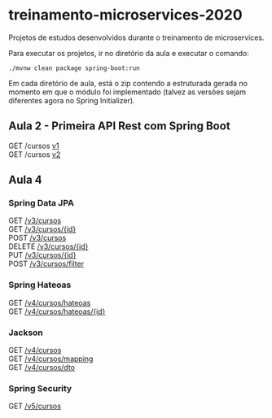 # treinamento-microservices-2020
Projetos de estudos desenvolvidos durante o treinamento de microservices.

Para executar os projetos, ir no diretório da aula e executar o comando: 

    ./mvnw clean package spring-boot:run

Em cada diretório de aula, está o zip contendo a estruturada gerada no momento em que o módulo foi implementado (talvez as versões sejam diferentes agora no Spring Initializer).

## Aula 2 - Primeira API Rest com Spring Boot

GET /cursos [v1](http://localhost:8080/aula2/api/v1/cursos)  
GET /cursos [v2](http://localhost:8080/aula2/api/v2/cursos)

## Aula 4

### Spring Data JPA

GET [/v3/cursos](http://localhost:8080/aula4/api/v3/cursos)  
GET [/v3/cursos/{id}](http://localhost:8080/aula4/api/v3/cursos/{id})  
POST [/v3/cursos](http://localhost:8080/aula4/api/v3/cursos)  
DELETE [/v3/cursos/{id}](http://localhost:8080/aula4/api/v3/cursos/{id})  
PUT [/v3/cursos/{id}](http://localhost:8080/aula4/api/v3/cursos/{id})  
POST [/v3/cursos/filter](http://localhost:8080/aula4/api/v3/cursos/filter)  

### Spring Hateoas

GET [/v4/cursos/hateoas](http://localhost:8080/aula4/api/v4/cursos/hateoas)  
GET [/v4/cursos/hateoas/{id}](http://localhost:8080/aula4/api/v4/cursos/hateoas/{id})  

### Jackson

GET [/v4/cursos](http://localhost:8080/aula4/api/v4/cursos)  
GET [/v4/cursos/mapping](http://localhost:8080/aula4/api/v4/cursos/mapping)  
GET [/v4/cursos/dto](http://localhost:8080/aula4/api/v4/cursos/dto)  

### Spring Security

GET [/v5/cursos](http://localhost:8080/aula4/api/v5/cursos)  

